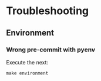 <!-- Space: PROFILE-TEMPLATE -->
<!-- Title: Troubleshooting -->

# Troubleshooting

## Environment

### Wrong pre-commit with pyenv

Execute the next:

```{.bash}
make environment
```
